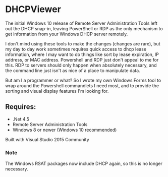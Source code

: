 # DHCPViewer

The initial Windows 10 release of Remote Server Administration Tools left out the DHCP snap-in, 
leaving PowerShell or RDP as the only mechanism to get information from your Windows DHCP server remotely.

I don't mind using these tools to make the changes (changes are rare), but my day to day work sometimes requires 
quick access to dhcp lease information, where I may want to do things like sort by lease expiration, IP address, or 
MAC address. Powershell and RDP just don't appeal to me for this. RDP to servers should only happen when absolutely necessary, and the command line just isn't as nice of a place to manipulate data.

But am I a programmer or what? So I wrote my own Windows Forms tool to wrap around the Powershell commandlets I need
most, and to provide the sorting and visual display features I'm looking for.

## Requires:

* .Net 4.5
* Remote Server Administration Tools
* Windows 8 or newer (Windows 10 recommended)

Built with Visual Studio 2015 Community

### Note
The Windows RSAT packages now include DHCP again, so this is no longer necessary.
